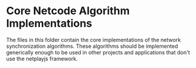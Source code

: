 # Core Netcode Algorithm Implementations

The files in this folder contain the core implementations of the network synchronization algorithms. These algorithms should be implemented generically enough to be used in other projects and applications that don't use the netplayjs framework.
